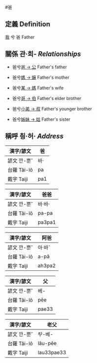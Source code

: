#爸
## 定義 Definition
[我](member1.md) 兮 爸 Father

## 關係 관·희- _Relationships_

- 爸兮[爸 → 公](member8.md) Father's father

- 爸兮[媽 → 嫲](member9.md) Father's mother

- 爸兮[某 → 媽](member3.md) Father's wife

- 爸兮[哥 → 伯](member10.md) Father's elder brother

- 爸兮[小弟 → 叔](member11.md) Father's younger brother

- 爸兮[姊妹 → 姑](member12.md) Father's sister



## 稱呼 칑·허· _Address_

漢字/諺文 | 爸
--- | ---
諺文 깐-뿐ˆ | 바·
台羅 Tâi-lô | pa
戴字 Taiji | pa1


漢字/諺文 | 爸爸
--- | ---
諺文 깐-뿐ˆ | 바·바·
台羅 Tâi-lô | pa-pa
戴字 Taiji | pa3pa1


漢字/諺文 | 阿爸
--- | ---
諺文 깐-뿐ˆ | 아·바ˆ
台羅 Tâi-lô | a-pâ
戴字 Taiji | ah3pa2


漢字/諺文 | 父
--- | ---
諺文 깐-뿐ˆ | 베-
台羅 Tâi-lô | pēe
戴字 Taiji | pae33


漢字/諺文 | 老父
--- | ---
諺文 깐-뿐ˆ | ᄅᅷ-베-
台羅 Tâi-lô | lāu-pēe
戴字 Taiji | lau33pae33


